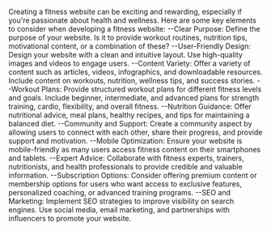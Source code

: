 Creating a fitness website can be exciting and rewarding, especially if you're passionate about health and wellness. Here are some key elements to consider when developing a fitness website:
--Clear Purpose: Define the purpose of your website. Is it to provide workout routines, nutrition tips, motivational content, or a combination of these?
--User-Friendly Design: Design your website with a clean and intuitive layout. Use high-quality images and videos to engage users.
--Content Variety: Offer a variety of content such as articles, videos, infographics, and downloadable resources. Include content on workouts, nutrition, wellness tips, and success stories.
--Workout Plans: Provide structured workout plans for different fitness levels and goals. Include beginner, intermediate, and advanced plans for strength training, cardio, flexibility, and overall fitness.
--Nutrition Guidance: Offer nutritional advice, meal plans, healthy recipes, and tips for maintaining a balanced diet.
--Community and Support: Create a community aspect by allowing users to connect with each other, share their progress, and provide support and motivation.
--Mobile Optimization: Ensure your website is mobile-friendly as many users access fitness content on their smartphones and tablets.
--Expert Advice: Collaborate with fitness experts, trainers, nutritionists, and health professionals to provide credible and valuable information.
--Subscription Options: Consider offering premium content or membership options for users who want access to exclusive features, personalized coaching, or advanced training programs.
--SEO and Marketing: Implement SEO strategies to improve visibility on search engines. Use social media, email marketing, and partnerships with influencers to promote your website.
